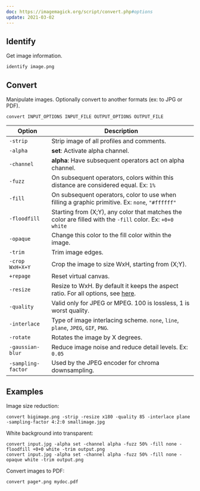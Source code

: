 ```yaml
---
doc: https://imagemagick.org/script/convert.php#options
update: 2021-03-02
---
```


## Identify

Get image information.

```shell
identify image.png
```

## Convert

Manipulate images.
Optionally convert to another formats (ex: to JPG or PDF).

```shell
convert INPUT_OPTIONS INPUT_FILE OUTPUT_OPTIONS OUTPUT_FILE
```

| Option | Description |
| --- | --- |
| `-strip` | Strip image of all profiles and comments. |
| `-alpha` | **set**: Activate alpha channel. |
| `-channel` | **alpha**: Have subsequent operators act on alpha channel. |
| `-fuzz` | On subsequent operators, colors within this distance are considered equal. Ex: `1%` |
| `-fill` | On subsequent operators, color to use when filling a graphic primitive. Ex: `none`, `"#ffffff"` |
| `-floodfill` | Starting from (X;Y), any color that matches the color are filled with the `-fill` color. Ex: `+0+0 white` |
| `-opaque` | Change this color to the fill color within the image. |
| `-trim` | Trim image edges. |
| `-crop WxH+X+Y` | Crop the image to size WxH, starting from (X;Y). |
| `+repage` | Reset virtual canvas. |
| `-resize` | Resize to WxH. By default it keeps the aspect ratio. For all options, see [here](http://www.imagemagick.org/script/command-line-processing.php#geometry). |
| `-quality` | Valid only for JPEG or MPEG. 100 is lossless, 1 is worst quality. |
| `-interlace` | Type of image interlacing scheme. `none`, `line`, `plane`, `JPEG`, `GIF`, `PNG`. |
| `-rotate` | Rotates the image by X degrees. |
| `-gaussian-blur` | Reduce image noise and reduce detail levels. Ex: `0.05` |
| `-sampling-factor` | Used by the JPEG encoder for chroma downsampling. |

## Examples

Image size reduction:

```shell
convert bigimage.png -strip -resize x180 -quality 85 -interlace plane -sampling-factor 4:2:0 smallimage.jpg
```

White background into transparent:

```shell
convert input.jpg -alpha set -channel alpha -fuzz 50% -fill none -floodfill +0+0 white -trim output.png
convert input.jpg -alpha set -channel alpha -fuzz 50% -fill none -opaque white -trim output.png
```

Convert images to PDF:

```shell
convert page*.png mydoc.pdf
```
